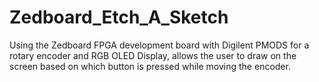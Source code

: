 # Zedboard_Etch_A_Sketch
Using the Zedboard FPGA development board with Digilent PMODS for a rotary encoder and RGB OLED Display, allows the user to draw on the screen based on which button is pressed while moving the encoder.
